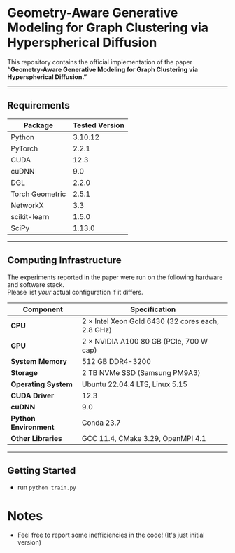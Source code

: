 # Geometry-Aware Generative Modeling for Graph Clustering via Hyperspherical Diffusion
This repository contains the official implementation of the paper<br>
**“Geometry-Aware Generative Modeling for Graph Clustering via Hyperspherical Diffusion.”**

---

## Requirements <a name="requirements"></a>

| Package            | Tested Version |
|--------------------|---------------|
| Python             | 3.10.12 |
| PyTorch            | 2.2.1 |
| CUDA               | 12.3 |
| cuDNN              | 9.0 |
| DGL                | 2.2.0 |
| Torch Geometric    | 2.5.1 |
| NetworkX           | 3.3 |
| scikit-learn       | 1.5.0 |
| SciPy              | 1.13.0 |


---

## Computing Infrastructure <a name="infrastructure"></a>

The experiments reported in the paper were run on the following hardware and software stack.  
Please list *your* actual configuration if it differs.

| Component | Specification |
|-----------|---------------|
| **CPU**   | 2 × Intel Xeon Gold 6430 (32 cores each, 2.8 GHz) |
| **GPU**   | 2 × NVIDIA A100 80 GB (PCIe, 700 W cap) |
| **System Memory** | 512 GB DDR4-3200 |
| **Storage** | 2 TB NVMe SSD (Samsung PM9A3) |
| **Operating System** | Ubuntu 22.04.4 LTS, Linux 5.15 |
| **CUDA Driver** | 12.3 |
| **cuDNN** | 9.0 |
| **Python Environment** | Conda 23.7 |
| **Other Libraries** | GCC 11.4, CMake 3.29, OpenMPI 4.1 |

---

## Getting Started <a name="getting-started"></a>

* run `python train.py`

# Notes

* Feel free to report some inefficiencies in the code! (It's just initial version)

